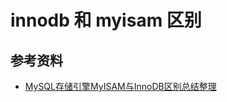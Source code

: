 # innodb 和 myisam 区别

## 参考资料
* [MySQL存储引擎MyISAM与InnoDB区别总结整理](http://blog.csdn.net/xlgen157387/article/details/68978320)